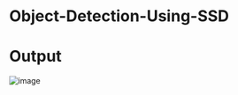 # Object-Detection-Using-SSD
# Output
![image](https://user-images.githubusercontent.com/92041223/228629768-752ceca9-6c22-4ff2-8bc8-20386786b8ce.png)
